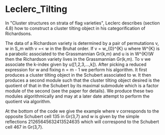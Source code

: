 # Leclerc_Tilting

In "Cluster structures on strata of flag varieties", Leclerc describes (section 4.8) how to construct a cluster tilting object in his categorification of Richardsons. 

The data of a Richardson variety is determined by a pair of permutations v, w in S_m with v =< w in the Bruhat order. If v = w_{0}^{K} u where W^{K} is a parabolic associated to the Grassmannian Gr(k,m) 
and u is in W^{K}\W then the Richardson variety lives in the Grassmannian Gr(k,m). To v we associate the k-index given by u([1,2,3,...,k]). After picking a reduced expression for w and fixing n = m - 1 we perform his algorithm. 
It first produces a cluster tilting object in the Schubert associated to w. It then produces a second module such that the cluster tilting object desired is the quotient of that in the Schubert by its maximal submodule which is a factor module of the second (see the paper for details). We produce these two modules algorithmically and may at a later date attempt to perform the quotient via algorithm. 

At the bottom of the code we give the example where v corresponds to the opposite Schubert cell 135 in Gr(3,7) and w is given by the simple reflections 21265645632413524635 which will correspond to the Schubert cell 467 in Gr(3,7).
